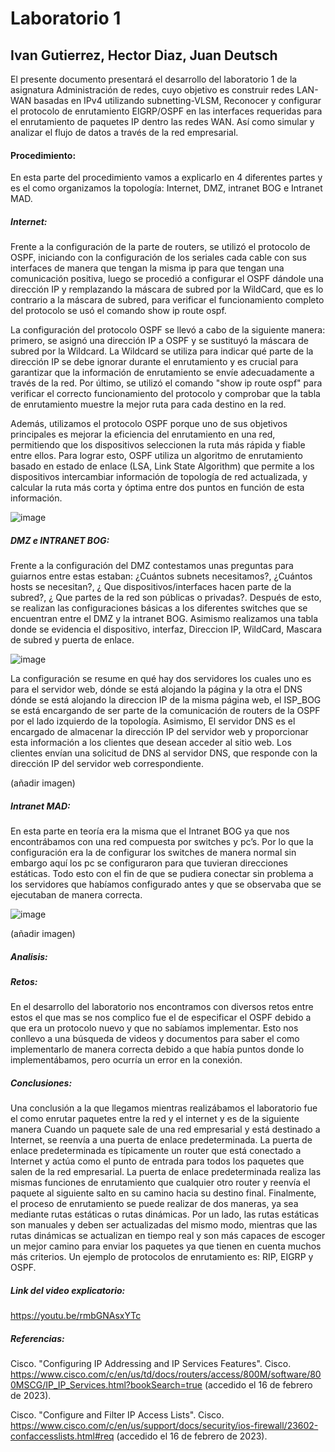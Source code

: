 # Laboratorio 1
## Ivan Gutierrez, Hector Diaz, Juan Deutsch

El presente documento presentará el desarrollo del laboratorio 1 de la asignatura Administración de redes, cuyo objetivo es construir redes LAN-WAN basadas en IPv4 utilizando subnetting-VLSM, Reconocer y  configurar el  protocolo  de  enrutamiento EIGRP/OSPF en  las  interfaces  requeridas  para  el enrutamiento de paquetes IP dentro las redes WAN. Así como simular y analizar el flujo de datos a través de la red empresarial.

#### Procedimiento:

En esta parte del procedimiento vamos a explicarlo en 4 diferentes partes y es el como organizamos la topología: Internet, DMZ, intranet BOG e Intranet MAD.

##### Internet:
Frente a la configuración de la parte de routers, se utilizó el protocolo de OSPF, iniciando con la configuración de los seriales cada cable con sus interfaces de manera que tengan la misma ip para que tengan una comunicación positiva, luego se procedió a configurar el OSPF dándole una dirección IP y remplazando la máscara de subred por la WildCard, que es lo contrario a la máscara de subred, para verificar el funcionamiento completo del protocolo se usó el comando show ip route ospf.


La configuración del protocolo OSPF se llevó a cabo de la siguiente manera: primero, se asignó una dirección IP a OSPF y se sustituyó la máscara de subred por la Wildcard. La Wildcard se utiliza para indicar qué parte de la dirección IP se debe ignorar durante el enrutamiento y es crucial para garantizar que la información de enrutamiento se envíe adecuadamente a través de la red. Por último, se utilizó el comando "show ip route ospf" para verificar el correcto funcionamiento del protocolo y comprobar que la tabla de enrutamiento muestre la mejor ruta para cada destino en la red.


Además, utilizamos el protocolo OSPF porque uno de sus objetivos principales es mejorar la eficiencia del enrutamiento en una red, permitiendo que los dispositivos seleccionen la ruta más rápida y fiable entre ellos. Para lograr esto, OSPF utiliza un algoritmo de enrutamiento basado en estado de enlace (LSA, Link State Algorithm) que permite a los dispositivos intercambiar información de topología de red actualizada, y calcular la ruta más corta y óptima entre dos puntos en función de esta información.

![image](https://user-images.githubusercontent.com/93561095/219804218-84c5a7e6-973c-4b86-bb42-264ce4958be9.png)

##### DMZ e INTRANET BOG:
Frente a la configuración del DMZ contestamos unas preguntas para guiarnos entre estas estaban: ¿Cuántos subnets necesitamos?, ¿Cuántos hosts se necesitan?, ¿ Que dispositivos/interfaces hacen parte de la subred?, ¿ Que partes de la red son públicas o privadas?. Después de esto, se realizan las configuraciones básicas a los diferentes switches que se encuentran entre el DMZ y la intranet BOG. Asimismo realizamos una tabla donde se evidencia el dispositivo, interfaz, Direccion IP, WildCard, Mascara de subred y puerta de enlace.

![image](https://user-images.githubusercontent.com/93561095/219804323-ccf55535-a646-4eb8-9fd9-dd2230c3b635.png)

La configuración se resume en qué hay dos servidores los cuales uno es para el servidor web, dónde se está alojando la página y la otra el DNS dónde se está alojando la direccion IP de la misma página web, el ISP_BOG se está encargando de ser parte de la comunicación de routers de la OSPF por el lado izquierdo de la topología. Asimismo, El servidor DNS es el encargado de almacenar la dirección IP del servidor web y proporcionar esta información a los clientes que desean acceder al sitio web. Los clientes envían una solicitud de DNS al servidor DNS, que responde con la dirección IP del servidor web correspondiente.

(añadir imagen)

##### Intranet MAD:
En esta parte en teoría era la misma que el Intranet BOG ya que nos encontrábamos con una red compuesta por switches y pc’s. Por lo que la configuración era la de configurar los switches de manera normal sin embargo aquí los pc se configuraron para que tuvieran direcciones estáticas. Todo esto con el fin de que se pudiera conectar sin problema a los servidores que habíamos configurado antes y que se observaba que se ejecutaban de manera correcta.

![image](https://user-images.githubusercontent.com/93561095/219804379-9cd523e3-b028-4b48-b5b8-b685b8b489b7.png)

(añadir imagen)

##### Analisis:

##### Retos:
En el desarrollo del laboratorio nos encontramos con diversos retos entre estos el que mas se nos complico fue el de especificar el OSPF debido a que era un protocolo nuevo y que no sabíamos implementar. Esto nos conllevo a una búsqueda de videos y documentos para saber el como implementarlo de manera correcta debido a que había puntos donde lo implementábamos, pero ocurría un error en la conexión.

##### Conclusiones:
Una conclusión a la que llegamos mientras realizábamos el laboratorio fue el como enrutar paquetes entre la red y el internet y es de la siguiente manera Cuando un paquete sale de una red empresarial y está destinado a Internet, se reenvía a una puerta de enlace predeterminada. La puerta de enlace predeterminada es típicamente un router que está conectado a Internet y actúa como el punto de entrada para todos los paquetes que salen de la red empresarial. La puerta de enlace predeterminada realiza las mismas funciones de enrutamiento que cualquier otro router y reenvía el paquete al siguiente salto en su camino hacia su destino final. 
Finalmente, el proceso de enrutamiento se puede realizar de dos maneras, ya sea mediante rutas estáticas o rutas dinámicas. Por un lado, las rutas estáticas son manuales y deben ser actualizadas del mismo modo, mientras que las rutas dinámicas se actualizan en tiempo real y son más capaces de escoger un mejor camino para enviar los paquetes ya que tienen en cuenta muchos más criterios. Un ejemplo de protocolos de enrutamiento es: RIP, EIGRP y OSPF.

##### Link del video explicatorio:
https://youtu.be/rmbGNAsxYTc
##### Referencias:
Cisco. "Configuring IP Addressing and IP Services Features". Cisco. https://www.cisco.com/c/en/us/td/docs/routers/access/800M/software/800MSCG/IP_IP_Services.html?bookSearch=true (accedido el 16 de febrero de 2023).

Cisco. "Configure and Filter IP Access Lists". Cisco. https://www.cisco.com/c/en/us/support/docs/security/ios-firewall/23602-confaccesslists.html#req (accedido el 16 de febrero de 2023).
